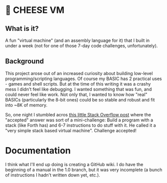 # 🧀 CHEESE VM

## What is it?

A fun "virtual machine" (and an assembly language for it) that I built in under a week (not for one of those 7-day code challenges, unfortunately).  

## Background

This project arose out of an increased curiosity about building low-level programming/scripting languages.  Of course my BASIC has 2 practical uses - games and shell scripts.  But at the time of this writing it was a crashy mess I didn't feel like debugging.  I wanted something that was fun, and could never feel like work.  Not only that, I wanted to know how "real" BASICs (particularly the 8-bit ones) could be so stable and robust and fit into ~8K of memory.

So, one night I stumbled acros [this little Stack Overflow post](https://stackoverflow.com/questions/6887471/how-would-i-go-about-writing-an-interpreter-in-c) where the "accepted" answer was sort of a mini-challenge: Build a program with a stack (like Forth has) and 6-7 instructions to do stuff with it.  He called it a "very simple stack based virtual machine".  Challenge accepted!

# Documentation

I think what I'll end up doing is creating a GitHub wiki.  I do have the beginning of a manual in the 1.0 branch, but it was very incomplete (a bunch of instructions I hadn't written down yet, etc.).
